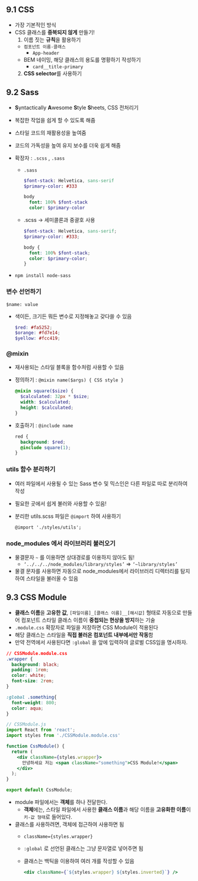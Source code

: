 ## 9.1 CSS

- 가장 기본적인 방식
- CSS 클래스를 **중복되지 않게** 만들기!
  1. 이름 짓는 **규칙**을 활용하기
    - `컴포넌트 이름-클래스`
      - `App-header`
    - BEM 네이밍, 해당 클래스의 용도를 명황하기 작성하기
      - `card__title-primary`
  2. **CSS selector**를 사용하기

## 9.2 Sass

- **S**yntactically **A**wesome **S**tyle **S**heets, CSS 전처리기
- 복잡한 작업을 쉽게 할 수 있도록 해줌
- 스타일 코드의 재활용성을 높여줌
- 코드의 가독성을 높여 유지 보수를 더욱 쉽게 해줌
- 확장자 : `.scss` , `.sass`
  - `.sass`

      ```sass
      $font-stack: Helvetica, sans-serif
      $primary-color: #333
      
      body
        font: 100% $font-stack
        color: $primary-color
      ```

  - .scss → 세미콜론과 중괄호 사용

      ```scss
      $font-stack: Helvetica, sans-serif;
      $primary-color: #333;
      
      body {
        font: 100% $font-stack;
        color: $primary-color;
      }
      ```

- `npm install node-sass`

### 변수 선언하기

`$name: value`

- 색이든, 크기든 뭐든 변수로 지정해놓고 갖다쓸 수 있음

    ```scss
    $red: #fa5252;
    $orange: #fd7e14;
    $yellow: #fcc419;
    ```


### @mixin

- 재사용되는 스타일 블록을 함수처럼 사용할 수 있음
- 정의하기 : `@mixin name($args) { CSS style }`

    ```scss
    @mixin square($size) {
      $calculated: 32px * $size;
      width: $calculated;
      height: $calculated;
    }
    ```

- 호출하기 : `@include name`

    ```scss
    red {
      background: $red;
      @include square(1);
    }
    ```


### utils 함수 분리하기

- 여러 파일에서 사용될 수 있는 Sass 변수 및 믹스인은 다른 파일로 따로 분리하여 작성
- 필요한 곳에서 쉽게 불러와 사용할 수 있음!
- 분리한 utils.scss 파일은 `@import` 하여 사용하기

  `@import './styles/utils';`


### node_modules 에서 라이브러리 불러오기

- 물결문자 `~` 를 이용하면 상대경로를 이용하지 않아도 됨!
  - `‘../../../node_modules/library/styles’` ⇒ `‘~library/styles’`
- 물결 문자를 사용하면 자동으로 node_modules에서 라이브러리 디렉터리를 탐지하여 스타일을 불러올 수 있음


## 9.3 CSS Module

- **클래스 이름**을 **고유한 값**, `[파일이름]_[클래스 이름]__[해시값]` 형태로 자동으로 만들어 컴포넌트 스타일 클래스 이름이 **중첩되는 현상을 방지**하는 기술
- `.module.css` 확장자로 파일을 저장하면 CSS Module이 적용된다
- 해당 클래스는 스타일을 **직접 불러온 컴포넌트 내부에서만 작동**함
- 만약 전역에서 사용된다면 `:global` 을 앞에 입력하여 글로벌 CSS임을 명시하자.

```css
// CSSModule.module.css
.wrapper {
  background: black;
  padding: 1rem;
  color: white;
  font-size: 2rem;
}

:global .something{
  font-weight: 800;
  color: aqua;
}
```

```jsx
// CSSModule.js
import React from 'react';
import styles from './CSSModule.module.css'

function CssModule() {
  return (
    <div className={styles.wrapper}>
      안녕하세요 저는 <span className="something">CSS Module!</span>
    </div>
  );
}

export default CssModule;
```

- module 파일에서는 **객체**를 하나 전달한다.
  - **객체**에는, 스타일 파일에서 사용한 **클래스 이름**과 해당 이름을 **고유화한 이름**이 `키-값 형태`로 들어있다.
- 클래스를 사용하려면, 객체에 접근하여 사용하면 됨
  - `className={styles.wrapper}`
  - `:global` 로 선언된 클래스는 그냥 문자열로 넣어주면 됨
  - 클래스는 백틱을 이용하여 여러 개를 작성할 수 있음

      ```jsx
      <div className={`${styles.wrapper} ${styles.inverted}`} />
      ```
